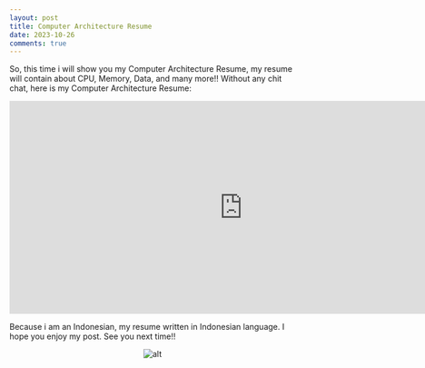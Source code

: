 ```yaml
---
layout: post
title: Computer Architecture Resume
date: 2023-10-26
comments: true
---
```

<style>
  #splash{
    padding: 40px;
    position: relative;
    margin: 20px 0 0 0;
    height: 300px;
    width: 1100px;
  } .post{
    width: 820px;
    margin-left: auto;
    margin-right: auto;
  } p{
    margin-bottom: 1.75em;
    margin-left: auto;
    margin-bottom: auto;
  }
</style>

So, this time i will show you my Computer Architecture Resume, my resume will contain about CPU, Memory, Data, and many more!! Without any chit chat, here is my Computer Architecture Resume:

  <div class="post">
    <p><embed src="https://github.com/price220903/price220903.github.io/blob/main/assets/doc/computer%20architecture%20resume/Resume%20Arsikom.pdf" width="820" height="375" type="application/pdf"></p>
  </div>
</div>

Because i am an Indonesian, my resume written in Indonesian language. I hope you enjoy my post. See you next time!!

<span style="display:block;text-align:center">![alt](https://www.gifcen.com/wp-content/uploads/2021/06/meme-gif-16.gif)</span>

